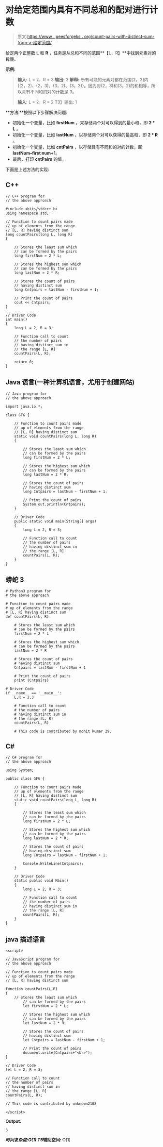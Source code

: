 # 对给定范围内具有不同总和的配对进行计数

> 原文:[https://www . geesforgeks . org/count-pairs-with-distinct-sum-from-a-给定范围/](https://www.geeksforgeeks.org/count-pairs-having-distinct-sum-from-a-given-range/)

给定两个正整数 **L** 和 **R** ，任务是从总和不同的范围**【L，R】**中找到元素对的数量。

**示例:**

> **输入:** L = 2，R = 3
> **输出:** 3
> **解释:**
> 所有可能的元素对都在范围[2，3]内{(2，2)、(2，3)、(3，2)、(3，3)}。因为对(2，3)和(3，2)的和相等，所以具有不同和的对的计数是 3。
> 
> **输入:** L = 2，R = 2
> T3】输出: 1

**方法:**按照以下步骤解决问题:

*   初始化一个变量，比如 **firstNum** ，来存储两个对可以得到的最小和，即 **2 * L** 。
*   初始化一个变量，比如 **lastNum** ，以存储两个对可以获得的最高和，即 **2 * R** 。
*   初始化一个变量，比如 **cntPairs** ，以存储具有不同和的对的计数，即**lastNum–first num+1**。
*   最后，打印 **cntPairs** 的值。

下面是上述方法的实现:

## C++

```
// C++ program for
// the above approach

#include <bits/stdc++.h>
using namespace std;

// Function to count pairs made
// up of elements from the range
// [L, R] having distinct sum
long countPairs(long L, long R)
{

    // Stores the least sum which
    // can be formed by the pairs
    long firstNum = 2 * L;

    // Stores the highest sum which
    // can be formed by the pairs
    long lastNum = 2 * R;

    // Stores the count of pairs
    // having distinct sum
    long Cntpairs = lastNum - firstNum + 1;

    // Print the count of pairs
    cout << Cntpairs;
}

// Driver Code
int main()
{
    long L = 2, R = 3;

    // Function call to count
    // the number of pairs
    // having distinct sum in
    // the range [L, R]
    countPairs(L, R);

    return 0;
}
```

## Java 语言(一种计算机语言，尤用于创建网站)

```
// Java program for
// the above approach

import java.io.*;

class GFG {

    // Function to count pairs made
    // up of elements from the range
    // [L, R] having distinct sum
    static void countPairs(long L, long R)
    {

        // Stores the least sum which
        // can be formed by the pairs
        long firstNum = 2 * L;

        // Stores the highest sum which
        // can be formed by the pairs
        long lastNum = 2 * R;

        // Stores the count of pairs
        // having distinct sum
        long Cntpairs = lastNum - firstNum + 1;

        // Print the count of pairs
        System.out.println(Cntpairs);
    }

    // Driver Code
    public static void main(String[] args)
    {
        long L = 2, R = 3;

        // Function call to count
        // the number of pairs
        // having distinct sum in
        // the range [L, R]
        countPairs(L, R);
    }
}
```

## 蟒蛇 3

```
# Python3 program for
# the above approach

# Function to count pairs made
# up of elements from the range
# [L, R] having distinct sum
def countPairs(L, R):

    # Stores the least sum which
    # can be formed by the pairs
    firstNum = 2 * L

    # Stores the highest sum which
    # can be formed by the pairs
    lastNum = 2 * R

    # Stores the count of pairs
    # having distinct sum
    Cntpairs = lastNum - firstNum + 1

    # Print the count of pairs
    print (Cntpairs)

# Driver Code
if __name__ == '__main__':
    L,R = 2,3

    # Function call to count
    # the number of pairs
    # having distinct sum in
    # the range [L, R]
    countPairs(L, R)

    # This code is contributed by mohit kumar 29.
```

## C#

```
// C# program for
// the above approach

using System;

public class GFG {

    // Function to count pairs made
    // up of elements from the range
    // [L, R] having distinct sum
    static void countPairs(long L, long R)
    {

        // Stores the least sum which
        // can be formed by the pairs
        long firstNum = 2 * L;

        // Stores the highest sum which
        // can be formed by the pairs
        long lastNum = 2 * R;

        // Stores the count of pairs
        // having distinct sum
        long Cntpairs = lastNum - firstNum + 1;

        Console.WriteLine(Cntpairs);
    }

    // Driver Code
    static public void Main()
    {
        long L = 2, R = 3;

        // Function call to count
        // the number of pairs
        // having distinct sum in
        // the range [L, R]
        countPairs(L, R);
    }
}
```

## java 描述语言

```
<script>

// JavaScript program for
// the above approach

// Function to count pairs made
// up of elements from the range
// [L, R] having distinct sum

function countPairs(L,R)
{
    // Stores the least sum which
        // can be formed by the pairs
        let firstNum = 2 * L;

        // Stores the highest sum which
        // can be formed by the pairs
        let lastNum = 2 * R;

        // Stores the count of pairs
        // having distinct sum
        let Cntpairs = lastNum - firstNum + 1;

        // Print the count of pairs
        document.write(Cntpairs+"<br>");
}

// Driver Code
let L = 2, R = 3;

// Function call to count
// the number of pairs
// having distinct sum in
// the range [L, R]
countPairs(L, R);

// This code is contributed by unknown2108

</script>
```

**Output:** 

```
3
```

***时间复杂度:**O(1)*
T5**辅助空间:** O(1)